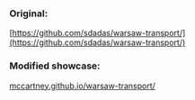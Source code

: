 ### Original:
[https://github.com/sdadas/warsaw-transport/](https://github.com/sdadas/warsaw-transport/)

### Modified showcase:
[mccartney.github.io/warsaw-transport/](https://mccartney.github.io/warsaw-transport/)
